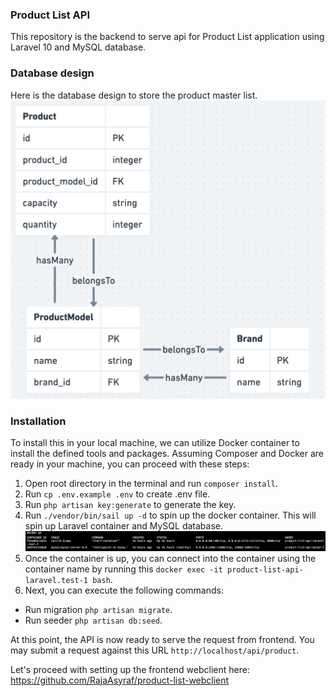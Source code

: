### Product List API
This repository is the backend to serve api for Product List application using Laravel 10 and MySQL database.

### Database design
Here is the database design to store the product master list.
![alt text](image-1.png)

### Installation
To install this in your local machine, we can utilize Docker container to install the defined tools and packages. Assuming Composer and Docker are ready in your machine, you can proceed with these steps:
1. Open root directory in the terminal and run `composer install`.
2. Run `cp .env.example .env` to create .env file.
3. Run `php artisan key:generate` to generate the key.
4. Run `./vendor/bin/sail up -d` to spin up the docker container. This will spin up Laravel container and MySQL database.
![alt text](image.png)
5. Once the container is up, you can connect into the container using the container name by running this `docker exec -it product-list-api-laravel.test-1 bash`.
3. Next, you can execute the following commands:
  - Run migration `php artisan migrate`.
  - Run seeder `php artisan db:seed`.

At this point, the API is now ready to serve the request from frontend. You may submit a request against this URL `http://localhost/api/product`.

Let's proceed with setting up the frontend webclient here: https://github.com/RajaAsyraf/product-list-webclient